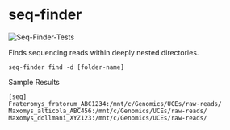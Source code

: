 # seq-finder

![Seq-Finder-Tests](https://github.com/hhandika/seq-finder/workflows/Seq-Finder-Tests/badge.svg)

Finds sequencing reads within deeply nested directories.

```{Bash}
seq-finder find -d [folder-name]
```

Sample Results

```{Bash}
[seq]
Frateromys_fratorum_ABC1234:/mnt/c/Genomics/UCEs/raw-reads/
Maxomys_alticola_ABC456:/mnt/c/Genomics/UCEs/raw-reads/
Maxomys_dollmani_XYZ123:/mnt/c/Genomics/UCEs/raw-reads/
```
